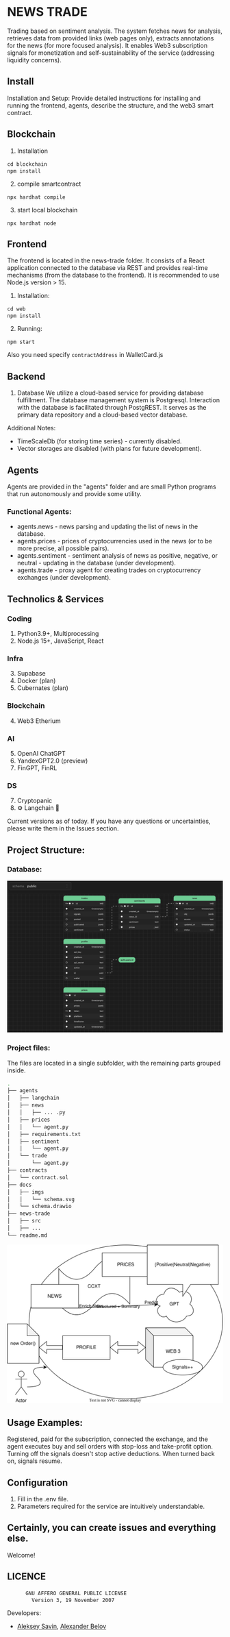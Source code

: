 # NEWS TRADE
Trading based on sentiment analysis. The system fetches news for analysis, retrieves data from provided links (web pages only), extracts annotations for the news (for more focused analysis). It enables Web3 subscription signals for monetization and self-sustainability of the service (addressing liquidity concerns).

## Install
Installation and Setup: Provide detailed instructions for installing and running the frontend, agents, describe the structure, and the web3 smart contract.

## Blockchain
1. Installation
```
cd blockchain
npm install
```
2. compile smartcontract
```
npx hardhat compile
```
3. start local blockchain
```
npx hardhat node 
```


## Frontend
The frontend is located in the news-trade folder. It consists of a React application connected to the database via REST and provides real-time mechanisms (from the database to the frontend). It is recommended to use Node.js version > 15.

1. Installation: 
```
cd web
npm install
```
2. Running:
```
npm start
```
Also you need specify `contractAddress` in WalletCard.js

## Backend
1) Database
We utilize a cloud-based service for providing database fulfillment. The database management system is Postgresql. Interaction with the database is facilitated through PostgREST. It serves as the primary data repository and a cloud-based vector database.

Additional Notes:
- TimeScaleDb (for storing time series) - currently disabled.
- Vector storages are disabled (with plans for future development).

## Agents
Agents are provided in the "agents" folder and are small Python programs that run autonomously and provide some utility.

### Functional Agents:
- agents.news - news parsing and updating the list of news in the database.
- agents.prices - prices of cryptocurrencies used in the news (or to be more precise, all possible pairs).
- agents.sentiment - sentiment analysis of news as positive, negative, or neutral - updating in the database (under development).
- agents.trade - proxy agent for creating trades on cryptocurrency exchanges (under development).

## Technolics & Services
### Coding
1. Python3.9+, Multiprocessing
2. Node.js 15+, JavaScript, React
### Infra
3. Supabase
4. Docker (plan)
5. Cubernates (plan)
### Blockchain
4. Web3 Etherium
### AI
5. OpenAI ChatGPT
6. YandexGPT2.0 (preview)
7. FinGPT, FinRL
### DS
7. Cryptopanic
8. ⚙️ Langchain 🦜

Current versions as of today. If you have any questions or uncertainties, please write them in the Issues section.

## Project Structure:

### Database:
![database](docs/imgs/database.png)


### Project files:
The files are located in a single subfolder, with the remaining parts grouped inside.

```bash
.
├── agents
│   ├── langchain
│   ├── news
│   │   ├── ... .py
│   ├── prices
│   │   └── agent.py
│   ├── requirements.txt
│   ├── sentiment
│   │   └── agent.py
│   └── trade
│       └── agent.py
├── contracts
│   └── contract.sol
├── docs
│   ├── imgs
│   │   └── schema.svg
│   └── schema.drawio
├── news-trade
│   ├── src
│   ├── ...
└── readme.md
```

![schema](docs/imgs/schema.svg)

## Usage Examples:
Registered, paid for the subscription, connected the exchange, and the agent executes buy and sell orders with stop-loss and take-profit option. Turning off the signals doesn't stop active deductions. When turned back on, signals resume.

## Configuration
1. Fill in the .env file.
2. Parameters required for the service are intuitively understandable.

## Certainly, you can create issues and everything else.
Welcome!

## LICENCE
```
      GNU AFFERO GENERAL PUBLIC LICENSE
        Version 3, 19 November 2007
```
Developers: 
- [Aleksey Savin](https://alekseysavin.com), [Alexander Belov](https://baadev.com/)
